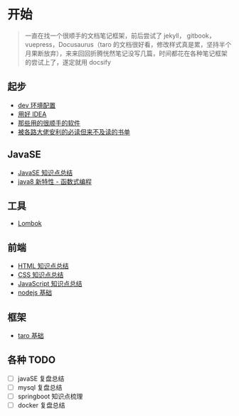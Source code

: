 # 开始

> 一直在找一个很顺手的文档笔记框架，前后尝试了 jekyll， gitbook，vuepress，Docusaurus（taro 的文档很好看，修改样式真是累，坚持半个月果断放弃），来来回回折腾恍然笔记没写几篇，时间都花在各种笔记框架的尝试上了，遂定就用 docsify

## 起步
* [dev 环境配置](dev-environment.md)
* [用好 IDEA](use-idea.md)
* [那些用的很顺手的软件](useful-software.md)
* [被各路大佬安利的必读但来不及读的书单](read-those-books.md)

## JavaSE
- [JavaSE 知识点总结](back-end/javase/README.md)
- [java8 新特性 - 函数式编程](java8.md)


## 工具
- [Lombok](use-lombok.md)

## 前端
- [HTML 知识点总结]()
- [CSS 知识点总结]()
- [JavaScript 知识点总结]()
- [nodejs 基础](node-basic.md)

## 框架
- [taro 基础](taro-basic.md)

## 各种 TODO
- [ ] javaSE 复盘总结
- [ ] mysql 复盘总结
- [ ] springboot 知识点梳理
- [ ] docker 复盘总结
